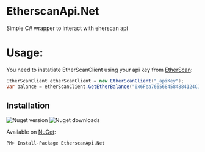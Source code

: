 # EtherscanApi.Net
Simple C# wrapper to interact with eherscan api

# Usage:
You need to instatiate EtherScanClient using your api key from  [EtherScan](https://etherscan.io):
```cs
EtherScanClient etherScanClient = new EtherScanClient("_apiKey");
var balance = etherScanClient.GetEtherBalance("0x6Fea7665684584884124C1867d7eC31B56C43373");

```


## Installation
![Nuget version](https://img.shields.io/nuget/v/EtherscanApi.Net.svg) ![Nuget downloads](https://img.shields.io/nuget/dt/EtherscanApi.Net.svg)

Available on [NuGet](https://www.nuget.org/packages/EtherscanApi.Net/):
```
PM> Install-Package EtherscanApi.Net
```
